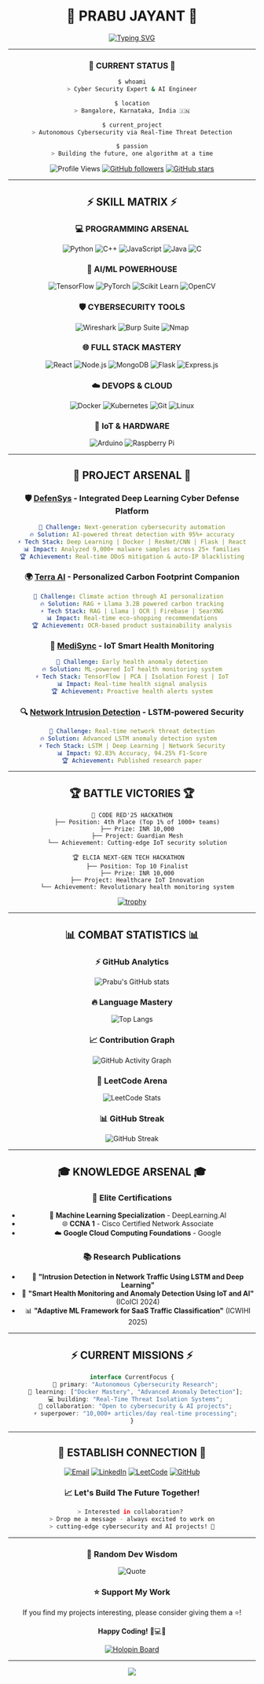 # <div align="center">🚀 **PRABU JAYANT** 🚀</div>

<div align="center">
  
[![Typing SVG](https://readme-typing-svg.demolab.com?font=Fira+Code&size=28&duration=3000&pause=1000&color=00FFFF&background=000000&center=true&vCenter=true&multiline=true&width=800&height=100&lines=%F0%9F%94%A5+CYBER+ARCHITECT+%7C+AI+INNOVATOR;%F0%9F%A4%96+PUSHING+THE+LIMITS+OF+TECHNOLOGY;%F0%9F%9A%80+BANGALORE+%7C+INDIA)](https://git.io/typing-svg)

</div>

---

<div align="center">

### 🌟 **CURRENT STATUS** 🌟
```bash
$ whoami
> Cyber Security Expert & AI Engineer

$ location
> Bangalore, Karnataka, India 🇮🇳

$ current_project
> Autonomous Cybersecurity via Real-Time Threat Detection

$ passion
> Building the future, one algorithm at a time
```

![Profile Views](https://komarev.com/ghpvc/?username=prabujayant&style=for-the-badge&color=00FFFF&label=PROFILE+VIEWS)
[![GitHub followers](https://img.shields.io/github/followers/prabujayant?style=for-the-badge&color=00FFFF&labelColor=000000)](https://github.com/prabujayant)
[![GitHub stars](https://img.shields.io/github/stars/prabujayant?style=for-the-badge&color=FF0080&labelColor=000000)](https://github.com/prabujayant)

</div>

---

## <div align="center">⚡ **SKILL MATRIX** ⚡</div>

<div align="center">

### 💻 **PROGRAMMING ARSENAL**
![Python](https://img.shields.io/badge/Python-FFD43B?style=for-the-badge&logo=python&logoColor=blue)
![C++](https://img.shields.io/badge/C++-00599C?style=for-the-badge&logo=c%2B%2B&logoColor=white)
![JavaScript](https://img.shields.io/badge/JavaScript-323330?style=for-the-badge&logo=javascript&logoColor=F7DF1E)
![Java](https://img.shields.io/badge/Java-ED8B00?style=for-the-badge&logo=java&logoColor=white)
![C](https://img.shields.io/badge/C-00599C?style=for-the-badge&logo=c&logoColor=white)

### 🧠 **AI/ML POWERHOUSE**
![TensorFlow](https://img.shields.io/badge/TensorFlow-FF6F00?style=for-the-badge&logo=tensorflow&logoColor=white)
![PyTorch](https://img.shields.io/badge/PyTorch-EE4C2C?style=for-the-badge&logo=pytorch&logoColor=white)
![Scikit Learn](https://img.shields.io/badge/scikit_learn-F7931E?style=for-the-badge&logo=scikit-learn&logoColor=white)
![OpenCV](https://img.shields.io/badge/OpenCV-27338e?style=for-the-badge&logo=OpenCV&logoColor=white)

### 🛡️ **CYBERSECURITY TOOLS**
![Wireshark](https://img.shields.io/badge/Wireshark-1679A7?style=for-the-badge&logo=wireshark&logoColor=white)
![Burp Suite](https://img.shields.io/badge/Burp_Suite-FF6633?style=for-the-badge&logo=burpsuite&logoColor=white)
![Nmap](https://img.shields.io/badge/Nmap-4682B4?style=for-the-badge&logo=nmap&logoColor=white)

### 🌐 **FULL STACK MASTERY**
![React](https://img.shields.io/badge/React-20232A?style=for-the-badge&logo=react&logoColor=61DAFB)
![Node.js](https://img.shields.io/badge/Node.js-339933?style=for-the-badge&logo=nodedotjs&logoColor=white)
![MongoDB](https://img.shields.io/badge/MongoDB-4EA94B?style=for-the-badge&logo=mongodb&logoColor=white)
![Flask](https://img.shields.io/badge/Flask-000000?style=for-the-badge&logo=flask&logoColor=white)
![Express.js](https://img.shields.io/badge/Express.js-000000?style=for-the-badge&logo=express&logoColor=white)

### ☁️ **DEVOPS & CLOUD**
![Docker](https://img.shields.io/badge/Docker-2CA5E0?style=for-the-badge&logo=docker&logoColor=white)
![Kubernetes](https://img.shields.io/badge/kubernetes-326ce5.svg?&style=for-the-badge&logo=kubernetes&logoColor=white)
![Git](https://img.shields.io/badge/GIT-E44C30?style=for-the-badge&logo=git&logoColor=white)
![Linux](https://img.shields.io/badge/Linux-FCC624?style=for-the-badge&logo=linux&logoColor=black)

### 🔧 **IoT & HARDWARE**
![Arduino](https://img.shields.io/badge/Arduino-00979D?style=for-the-badge&logo=Arduino&logoColor=white)
![Raspberry Pi](https://img.shields.io/badge/Raspberry%20Pi-A22846?style=for-the-badge&logo=Raspberry%20Pi&logoColor=white)

</div>

---

## <div align="center">🚀 **PROJECT ARSENAL** 🚀</div>

<div align="center">

### 🛡️ **[DefenSys](https://github.com/prabujayant/defensys)** - Integrated Deep Learning Cyber Defense Platform
```yaml
🎯 Challenge: Next-generation cybersecurity automation
🔥 Solution: AI-powered threat detection with 95%+ accuracy
⚡ Tech Stack: Deep Learning | Docker | ResNet/CNN | Flask | React
📊 Impact: Analyzed 9,000+ malware samples across 25+ families
🏆 Achievement: Real-time DDoS mitigation & auto-IP blacklisting
```

### 🌍 **[Terra AI](https://github.com/prabujayant/terra-ai)** - Personalized Carbon Footprint Companion
```yaml
🎯 Challenge: Climate action through AI personalization  
🔥 Solution: RAG + Llama 3.2B powered carbon tracking
⚡ Tech Stack: RAG | Llama | OCR | Firebase | SearXNG
📊 Impact: Real-time eco-shopping recommendations
🏆 Achievement: OCR-based product sustainability analysis
```

### 🔐 **[MediSync](https://github.com/prabujayant/medisync)** - IoT Smart Health Monitoring
```yaml
🎯 Challenge: Early health anomaly detection
🔥 Solution: ML-powered IoT health monitoring system
⚡ Tech Stack: TensorFlow | PCA | Isolation Forest | IoT
📊 Impact: Real-time health signal analysis
🏆 Achievement: Proactive health alerts system
```

### 🔍 **[Network Intrusion Detection](https://github.com/prabujayant/nids-lstm)** - LSTM-powered Security
```yaml
🎯 Challenge: Real-time network threat detection
🔥 Solution: Advanced LSTM anomaly detection system  
⚡ Tech Stack: LSTM | Deep Learning | Network Security
📊 Impact: 92.83% Accuracy, 94.25% F1-Score
🏆 Achievement: Published research paper
```

</div>

---

## <div align="center">🏆 **BATTLE VICTORIES** 🏆</div>

<div align="center">

```
🥇 CODE RED'25 HACKATHON
   ├── Position: 4th Place (Top 1% of 1000+ teams)
   ├── Prize: INR 10,000
   ├── Project: Guardian Mesh
   └── Achievement: Cutting-edge IoT security solution

🏆 ELCIA NEXT-GEN TECH HACKATHON  
   ├── Position: Top 10 Finalist
   ├── Prize: INR 10,000
   ├── Project: Healthcare IoT Innovation
   └── Achievement: Revolutionary health monitoring system
```

[![trophy](https://github-profile-trophy.vercel.app/?username=prabujayant&theme=radical&no-frame=true&margin-w=10&row=2&column=6)](https://github.com/prabujayant)

</div>

---

## <div align="center">📊 **COMBAT STATISTICS** 📊</div>

<div align="center">

### ⚡ **GitHub Analytics**
![Prabu's GitHub stats](https://github-readme-stats.vercel.app/api?username=prabujayant&show_icons=true&theme=radical&bg_color=000000&title_color=00FFFF&text_color=FFFFFF&icon_color=FF0080)

### 🔥 **Language Mastery**
![Top Langs](https://github-readme-stats.vercel.app/api/top-langs/?username=prabujayant&layout=compact&theme=radical&bg_color=000000&title_color=00FFFF&text_color=FFFFFF)

### 📈 **Contribution Graph**
![GitHub Activity Graph](https://github-readme-activity-graph.vercel.app/graph?username=prabujayant&theme=react-dark&bg_color=000000&line=00FFFF&point=FF0080&area=true&hide_border=true)

### 🧩 **LeetCode Arena**
![LeetCode Stats](https://leetcard.jacoblin.cool/prabu1717?theme=dark&font=Karma&ext=contest)

### 📊 **GitHub Streak**  
![GitHub Streak](https://github-readme-streak-stats.herokuapp.com/?user=prabujayant&theme=radical&background=000000&stroke=00FFFF&ring=FF0080&fire=FFFF00&currStreakLabel=00FFFF)

</div>

---

## <div align="center">🎓 **KNOWLEDGE ARSENAL** 🎓</div>

<div align="center">

### 📜 **Elite Certifications**
- 🧠 **Machine Learning Specialization** - DeepLearning.AI
- 🌐 **CCNA 1** - Cisco Certified Network Associate  
- ☁️ **Google Cloud Computing Foundations** - Google

### 📚 **Research Publications**
- 📖 **"Intrusion Detection in Network Traffic Using LSTM and Deep Learning"**
- 🏥 **"Smart Health Monitoring and Anomaly Detection Using IoT and AI"** (ICoICI 2024)
- 📊 **"Adaptive ML Framework for SaaS Traffic Classification"** (ICWIHI 2025)

</div>

---

## <div align="center">⚡ **CURRENT MISSIONS** ⚡</div>

<div align="center">

```typescript
interface CurrentFocus {
  🔭 primary: "Autonomous Cybersecurity Research";
  🌱 learning: ["Docker Mastery", "Advanced Anomaly Detection"];
  💻 building: "Real-Time Threat Isolation Systems";
  🤝 collaboration: "Open to cybersecurity & AI projects";
  ⚡ superpower: "10,000+ articles/day real-time processing";
}
```

</div>

---

## <div align="center">📡 **ESTABLISH CONNECTION** 📡</div>

<div align="center">

[![Email](https://img.shields.io/badge/Email-D14836?style=for-the-badge&logo=gmail&logoColor=white)](mailto:prabu.jayant2022@gmail.com)
[![LinkedIn](https://img.shields.io/badge/LinkedIn-0077B5?style=for-the-badge&logo=linkedin&logoColor=white)](https://www.linkedin.com/in/prabu-jayant-6b316b251)
[![LeetCode](https://img.shields.io/badge/LeetCode-000000?style=for-the-badge&logo=LeetCode&logoColor=%23FFA116)](https://leetcode.com/u/prabu1717/)
[![GitHub](https://img.shields.io/badge/GitHub-100000?style=for-the-badge&logo=github&logoColor=white)](https://github.com/prabujayant)

### 📈 **Let's Build The Future Together!**
```bash
> Interested in collaboration? 
> Drop me a message - always excited to work on
> cutting-edge cybersecurity and AI projects! 🚀
```

</div>

---

<div align="center">

### 💭 **Random Dev Wisdom**
![Quote](https://quotes-github-readme.vercel.app/api?type=horizontal&theme=radical)

### ⭐ **Support My Work**
If you find my projects interesting, please consider giving them a ⭐!

**Happy Coding!** 🚀💻✨

[![Holopin Board](https://holopin.me/prabujayant)](https://holopin.io/@prabujayant)

---

<img src="https://capsule-render.vercel.app/api?type=waving&color=gradient&customColorList=6,11,20&height=100&section=footer&text=Thanks%20for%20visiting!&fontSize=16&fontColor=fff&animation=twinkling"/>

</div>
